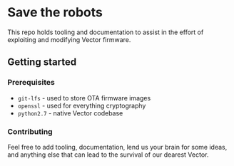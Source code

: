 # Save the robots

This repo holds tooling and documentation to assist in the effort of exploiting and modifying Vector firmware.

## Getting started

### Prerequisites

* `git-lfs` - used to store OTA firmware images
* `openssl` - used for everything cryptography
* `python2.7` - native Vector codebase

### Contributing

Feel free to add tooling, documentation, lend us your brain for some ideas, and anything else that can lead to the
survival of our dearest Vector.

